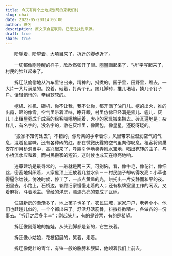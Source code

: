 ```yaml
---
title: 今天有两个土地规划局的来我们村
slug: chai
date: 2022-05-20T14:06:00
author: 佚名
description: 原文来自互联网，已无法找到来源。
draft: true
share: true
---
```


　　盼望着，盼望着，大项目来了，拆迁的脚步近了。

　　一切都像刚睡醒的样子，欣欣然张开了眼。圈圈画起来了，“拆”字写起来了，村民的脸红起来了。

<!-- more -->

　　拆迁队偷偷地从汽车里钻出来，精神的，抖擞的。园子里，田野里，瞧去，一大片一大片满是的。挖着，砸着，打两个孔，踢几脚砖，推几堵墙，揍几个钉子户。话轻悄悄的，拳绵软软的。

　　挖机、推机、砸机，你不让我，我不让你，都开满了油门儿。挖的出火，推的出霞，砸的像雪。空气里带着涩味，睁开眼，村里仿佛已经满是雾儿、霾儿、灰儿！出租屋旁成千成百的租客嗡嗡地闹着，大小的家具搬来搬去。砖瓦遍地是：杂样儿，有名字的，没名字的，散在灰堆里，像面包，像星星，还眨呀眨的。

　　“搬家不知何处去”，不错的，像母亲的手牵着你，风里带来些湿润空气的气息，混着鱼腥味，还有各种砖的红，都在微微灰霾的空气里向你叹息。租客将窠巢安在印月桥洞当中，高兴起来了，呼朋引伴地卖弄风水宝地，唱出宛转的曲子，与小桥流水应和着。而村民搬家的短笛，这时候也成天在嘹亮地响。

　　违章建筑是最寻常的，一敲就是两三天。可别恼，看，像牛毛，像花针，像细丝，密密地斜织着，人家屋顶上还放着几盆水仙－－村民脑子却转得发亮：小草也得逼你给钱。傍晚时候，停工了，一点点黄晕的光，烘托出一片安静而和平的夜。田里去，小路上，石桥边，眷顾旧家慢慢走着的人；还有棋牌室里工作的闲汉，叉着麻将，斗着地主。曾经的洋房，漂漂亮亮的变成了瓦砾。

　　住进新房的渐渐多了，地上孩子也多了。农民进城，家家户户，老老小小，他们也赶趟儿似的，一个个都出来了。舒活舒活筋骨，抖擞抖擞精神，各做各的一份事去。“拆迁之后多半丰”；刚起头儿，有的是钞票，有的是希望。

　　拆迁像刚落地的娃娃，从头到脚都是新的，它生长着。

　　拆迁像小姑娘，花枝招展的，笑着，走着。

　　拆迁像健壮的青年，有铁一般的胳膊和腰脚，他领着我们上前去。